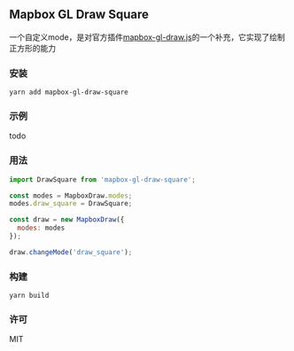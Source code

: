 ## Mapbox GL Draw Square

一个自定义mode，是对官方插件[mapbox-gl-draw.js](https://github.com/mapbox/mapbox-gl-draw)的一个补充，它实现了绘制正方形的能力

### 安装

`yarn add mapbox-gl-draw-square`

### 示例 

todo

### 用法

```js
import DrawSquare from 'mapbox-gl-draw-square';

const modes = MapboxDraw.modes;
modes.draw_square = DrawSquare;

const draw = new MapboxDraw({
  modes: modes
});

draw.changeMode('draw_square');
```

### 构建

`yarn build` 

### 许可

MIT

